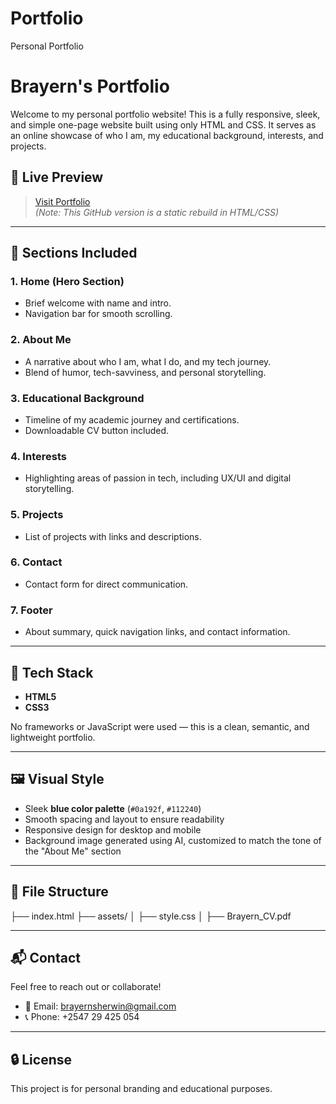 # Portfolio
Personal Portfolio
# Brayern's Portfolio

Welcome to my personal portfolio website! This is a fully responsive, sleek, and simple one-page website built using only HTML and CSS. It serves as an online showcase of who I am, my educational background, interests, and projects.

## 🔗 Live Preview

> [Visit Portfolio](https://brayern.my.canva.site/)  
*(Note: This GitHub version is a static rebuild in HTML/CSS)*

---

## 📄 Sections Included

### 1. **Home (Hero Section)**
- Brief welcome with name and intro.
- Navigation bar for smooth scrolling.

### 2. **About Me**
- A narrative about who I am, what I do, and my tech journey.
- Blend of humor, tech-savviness, and personal storytelling.

### 3. **Educational Background**
- Timeline of my academic journey and certifications.
- Downloadable CV button included.

### 4. **Interests**
- Highlighting areas of passion in tech, including UX/UI and digital storytelling.

### 5. **Projects**
- List of projects with links and descriptions.

### 6. **Contact**
- Contact form for direct communication.

### 7. **Footer**
- About summary, quick navigation links, and contact information.

---

## 🎨 Tech Stack

- **HTML5**
- **CSS3**

No frameworks or JavaScript were used — this is a clean, semantic, and lightweight portfolio.

---

## 🖼️ Visual Style

- Sleek **blue color palette** (`#0a192f`, `#112240`)
- Smooth spacing and layout to ensure readability
- Responsive design for desktop and mobile
- Background image generated using AI, customized to match the tone of the "About Me" section

---

## 📂 File Structure

├── index.html
├── assets/
│ ├── style.css
│ ├── Brayern_CV.pdf


---

## 📬 Contact

Feel free to reach out or collaborate!

- 📧 Email: brayernsherwin@gmail.com  
- 📞 Phone: +2547 29 425 054

---

## 🔒 License

This project is for personal branding and educational purposes. 
